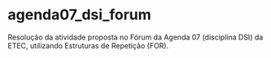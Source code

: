 # agenda07_dsi_forum
Resolução da atividade proposta no Fórum da Agenda 07 (disciplina DSI) da ETEC, utilizando Estruturas de Repetição (FOR).
